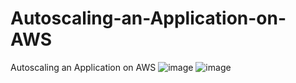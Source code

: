 # Autoscaling-an-Application-on-AWS
Autoscaling an Application on AWS
![image](https://user-images.githubusercontent.com/99332618/233861905-9a27cbc6-eb8e-498c-b8fc-104e69128c60.png)
![image](https://user-images.githubusercontent.com/99332618/233861950-64949d12-d021-41f4-b800-aa0a108fd384.png)
